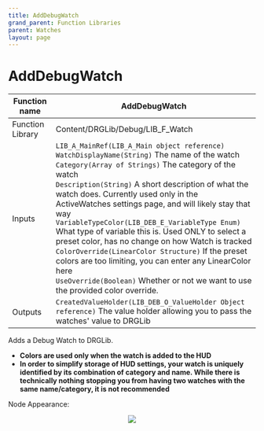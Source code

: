 ```yaml
---
title: AddDebugWatch
grand_parent: Function Libraries
parent: Watches
layout: page
---
```


# AddDebugWatch

| Function name | AddDebugWatch |
| --- | --- |
| Function Library | Content/DRGLib/Debug/LIB_F_Watch |
| Inputs | `LIB_A_MainRef(LIB_A_Main object reference)`</br>`WatchDisplayName(String)` The name of the watch</br>`Category(Array of Strings)` The category of the watch</br>`Description(String)` A short description of what the watch does. Currently used only in the ActiveWatches settings page, and will likely stay that way</br>`VariableTypeColor(LIB_DEB_E_VariableType Enum)` What type of variable this is. Used ONLY to select a preset color, has no change on how Watch is tracked</br>`ColorOverride(LinearColor Structure)` If the preset colors are too limiting, you can enter any LinearColor here</br>`UseOverride(Boolean)` Whether or not we want to use the provided color override. |
| Outputs | `CreatedValueHolder(LIB_DEB_O_ValueHolder Object reference)` The value holder allowing you to pass the watches' value to DRGLib |

Adds a Debug Watch to DRGLib. 

- **Colors are used only when the watch is added to the HUD**
- **In order to simplify storage of HUD settings, your watch is uniquely identified by its combination of category and name. While there is technically nothing stopping you from having two watches with the same name/category, it is not recommended**


Node Appearance: 
<p align="center">
<img src="https://github.com/SamsDRGMods/WikiMedia/blob/main/DRGLib/FullDocs/FunctionLibs/Watch/AddDebugWatchImage.png?raw=true">
</p>
